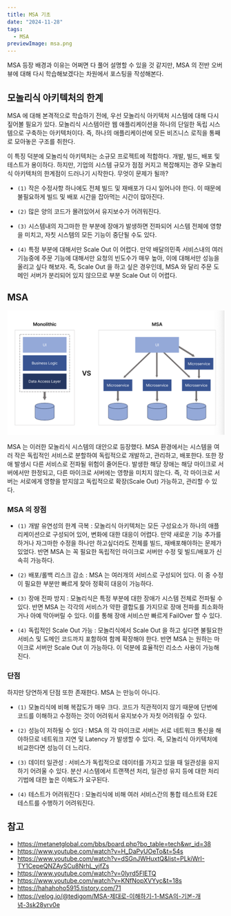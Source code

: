 ```yaml
---
title: MSA 기초
date: "2024-11-28"
tags:
  - MSA
previewImage: msa.png
---
```


MSA 등장 배경과 이유는 어쩌면 다 풀어 설명할 수 있을 것 같지만, MSA 의 전반 오버뷰에 대해 다시 학습해보겠다는 차원에서 포스팅을 작성해본다.

## 모놀리식 아키텍처의 한계

MSA 에 대해 본격적으로 학습하기 전에, 우선 모놀리식 아키텍처 시스템에 대해 다시 짚어볼 필요가 있다. 모놀리식 시스템이란 웹 애플리케이션을 하나의 단일한 독립 시스템으로 구축하는 아키텍처이다. 즉, 하나의 애플리케이션에 모든 비즈니스 로직을 통째로 모아놓은 구조를 취한다.

이 특징 덕분에 모놀리식 아키텍처는 소규모 프로젝트에 적합하다. 개발, 빌드, 배포 및 테스트가 용이하다. 하지만, 기업의 시스템 규모가 점점 커지고 복잡해지는 경우 모놀리식 아키텍처의 한계점이 드러나기 시작한다. 무엇이 문제가 될까?

- `(1)` 작은 수정사항 하나에도 전체 빌드 및 재배포가 다시 일어나야 한다. 이 때문에 불필요하게 빌드 및 배포 시간을 잡아먹는 시간이 많아진다.

- `(2)` 많은 양의 코드가 몰려있어서 유지보수가 어려워진다.

- `(3)` 시스템내의 자그마한 한 부분에 장애가 발생하면 전파되어 시스템 전체에 영향을 미치고, 자칫 시스템의 모든 기능이 중단될 수도 있다.

- `(4)` 특정 부분에 대해서만 Scale Out 이 어렵다. 만약 배달의민족 서비스내의 여러 기능중에 주문 기능에 대해서만 요청의 빈도수가 매우 높아, 이에 대해서만 성능을 올리고 싶다 해보자. 즉, Scale Out 을 하고 싶은 경우인데, MSA 와 달리 주문 도메인 서버가 분리되어 있지 않으므로 부분 Scale Out 이 어렵다.

## MSA

![alt text](image.png)

MSA 는 이러한 모놀리식 시스템의 대안으로 등장했다. MSA 환경에서는 시스템을 여러 작은 독립적인 서비스로 분할하여 독립적으로 개발하고, 관리하고, 배포한다. 또한 장애 발생시 다른 서비스로 전파될 위험이 줄어든다. 발생한 해당 장애는 해당 마이크로 서버에서만 한정되고, 다른 마이크로 서버에는 영향을 미치지 않는다. 즉, 각 마이크로 서버는 서로에게 영향을 받지않고 독립적으로 확장(Scale Out) 가능하고, 관리할 수 있다.

### MSA 의 장점

- `(1)` 개발 유연성의 한계 극복 : 모놀리식 아키텍처는 모든 구성요소가 하나의 애플리케이션으로 구성되어 있어, 변화에 대한 대응이 어렵다. 만약 새로운 기능 추가를 하거나 자그마한 수정을 하나만 하고싶더라도 전체를 빌드, 재배포해야하는 문제가 있었다. 반면 MSA 는 꼭 필요한 독립적인 마이크로 서버만 수정 및 빌드/배포가 신속히 가능하다.

- `(2)` 배포/롤백 리스크 감소 : MSA 는 여러개의 서비스로 구성되어 있다. 이 중 수정이 필요한 부분만 빠르게 찾아 정확히 대응이 가능하다.

- `(3)` 장애 전파 방지 : 모놀리식은 특정 부분에 대한 장애가 시스템 전체로 전파될 수 있다. 반면 MSA 는 각각의 서비스가 약한 결합도를 가지므로 장애 전파를 최소화하거나 아예 막아버릴 수 있다. 이를 통해 장애 서비스만 빠르게 FailOver 할 수 있다.

- `(4)` 독립적인 Scale Out 가능 : 모놀리식에서 Scale Out 을 하고 싶다면 불필요한 서비스 및 도메인 코드까지 포함하여 함께 확장해야 한다. 반면 MSA 는 원하는 마이크로 서버만 Scale Out 이 가능하다. 이 덕분에 효율적인 리소스 사용이 가능해진다.

### 단점

하지만 당연하게 단점 또한 존재한다. MSA 는 만능이 아니다.

- `(1)` 모놀리식에 비해 복잡도가 매우 크다. 코드가 직관적이지 않기 때문에 단번에 코드를 이해하고 수정하는 것이 어려워서 유지보수가 자칫 어려워질 수 있다.

- `(2)` 성능이 저하될 수 있다 : MSA 의 각 마이크로 서버는 서로 네트워크 통신을 해야하므로 네트워크 지연 및 Latency 가 발생할 수 있다. 즉, 모놀리식 아키텍처에 비교한다면 성능이 더 느리다.

- `(3)` 데이터 일관성 : 서비스가 독립적으로 데이터를 가지고 있을 때 일관성을 유지하기 어려울 수 있다. 분산 시스템에서 트랜잭션 처리, 일관성 유지 등에 대한 처리 기법에 대한 높은 이해도가 요구된다.

- `(4)` 테스트가 어려워진다 : 모놀리식에 비해 여러 서비스간의 통합 테스트와 E2E 테스트를 수행하기 어려워진다.

## 참고

- https://metanetglobal.com/bbs/board.php?bo_table=tech&wr_id=38
- https://www.youtube.com/watch?v=H_DaPyUOeTo&t=54s
- https://www.youtube.com/watch?v=dSGnJWHuxtQ&list=PLkiWrI-TY1CepeQNZAySCu8NrhL_yjfZs
- https://www.youtube.com/watch?v=0lyrd5FlETQ
- https://www.youtube.com/watch?v=KNfNopXVYyc&t=18s
- https://hahahoho5915.tistory.com/71
- https://velog.io/@tedigom/MSA-제대로-이해하기-1-MSA의-기본-개념-3sk28yrv0e
